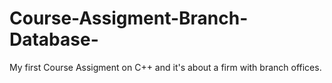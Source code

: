 # Course-Assigment-Branch-Database-
My first Course Assigment on C++ and it's about a firm with branch offices.
